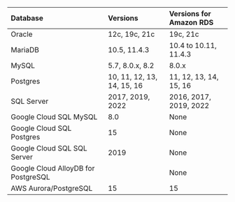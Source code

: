 | Database                    | Versions               | Versions for Amazon RDS |
| :-------------------------- | :--------------------- | :-- |
| Oracle                      | 12c, 19c, 21c          | 19c, 21c |
| MariaDB                     | 10.5, 11.4.3                | 10.4 to 10.11, 11.4.3 |
| MySQL                       | 5.7, 8.0.x, 8.2             | 8.0.x |
| Postgres                    | 10, 11, 12, 13, 14, 15, 16  | 11, 12, 13, 14, 15, 16 |
| SQL Server                  | 2017, 2019, 2022             | 2016, 2017, 2019, 2022 |
| Google Cloud SQL MySQL      | 8.0                    | None |
| Google Cloud SQL Postgres   | 15                     | None |
| Google Cloud SQL SQL Server | 2019                   | None |
| Google Cloud AlloyDB for PostgreSQL | | None |
| AWS Aurora/PostgreSQL | 15 | 15 |